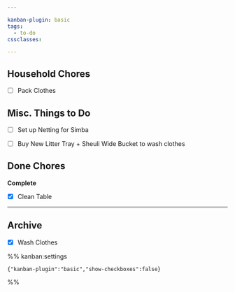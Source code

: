 ```yaml
---

kanban-plugin: basic
tags:
  - to-do
cssclasses: 

---
```


## Household Chores

- [ ] Pack Clothes


## Misc. Things to Do

- [ ] Set up Netting for Simba
- [ ] Buy New Litter Tray + Sheuli Wide Bucket to wash clothes


## Done Chores

**Complete**
- [x] Clean Table


***

## Archive

- [x] Wash Clothes

%% kanban:settings
```
{"kanban-plugin":"basic","show-checkboxes":false}
```
%%